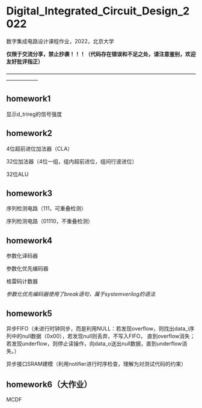 # Digital_Integrated_Circuit_Design_2022
数字集成电路设计课程作业，2022，北京大学

**仅限于交流分享，禁止抄袭！！！（代码存在错误和不足之处，请注意鉴别，欢迎友好批评指正）**


——————————————————————————————————————————
## homework1
显示d_trireg的信号强度



## homework2
4位超前进位加法器（CLA）

32位加法器（4位一组，组内超前进位，组间行波进位）

32位ALU



## homework3
序列检测电路（111，可重叠检测）

序列检测电路（01110，不重叠检测）



## homework4
参数化译码器

参数化优先编码器

格雷码计数器

*参数化优先编码器使用了break语句，属于systemverilog的语法*



## homework5
异步FIFO（未进行时钟同步，而是利用NULL：若发现overflow，则找出data_i序列中的null数据（0x00），若发现null则丢弃，不写入FIFO，
          直到overflow消失；若发现underflow，则停止读操作，向data_o送出null数据，直到underflow消失。）
          
异步接口SRAM建模（利用notifier进行时序检查，理解为对测试代码的约束）



## homework6（大作业）
MCDF


